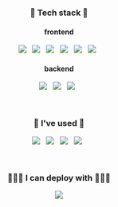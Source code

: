 <h3 align="center">🌳 Tech stack 🌳</h3>
<h4 align="center">frontend</h5>
<p align="center">
  <img src="https://img.shields.io/badge/React.js-61DAFB?style=for-the-badge&logo=React&logoColor=white"/></a> &nbsp
  <img src="https://img.shields.io/badge/CSS3-1572B6?style=for-the-badge&logo=CSS3&logoColor=white"/></a> &nbsp
  <img src="https://img.shields.io/badge/JavaScript-F7DF1E?style=for-the-badge&logo=JavaScript&logoColor=white"/></a> &nbsp
  <img src="https://img.shields.io/badge/TypeScript-3178C6?style=for-the-badge&logo=TypeScript&logoColor=white"/></a> &nbsp
  <img src="https://img.shields.io/badge/Next-black?style=for-the-badge&logo=next.js&logoColor=white"/></a> &nbsp
  <img src="https://img.shields.io/badge/vuejs-%2335495e.svg?style=for-the-badge&logo=vuedotjs&logoColor=%234FC08D"/></a> &nbsp
</p>

<h4 align="center">backend</h5>
<p align="center">
  <img src="https://img.shields.io/badge/SpringBoot-6DB33F?style=for-the-badge&logo=Spring Boot&logoColor=white"/></a> &nbsp
  <img src="https://img.shields.io/badge/Express.js-000000?style=for-the-badge&logo=Express&logoColor=white"/></a> &nbsp
  <img src="https://img.shields.io/badge/node.js-6DA55F?style=for-the-badge&logo=node.js&logoColor=white"/></a> &nbsp
</p>
<br />
<h3 align="center">📖 I've used 📖</h3>
<p align="center">
  <img src="https://img.shields.io/badge/Sass-CC6699?style=for-the-badge&logo=Sass&logoColor=white"/></a> &nbsp
  <img src="https://img.shields.io/badge/styledComponents-DB7093?style=for-the-badge&logo=styled-components&logoColor=white"/></a> &nbsp
  <img src="https://img.shields.io/badge/Redux-764ABC?style=for-the-badge&logo=Redux&logoColor=white"/></a> &nbsp
  <img src="https://img.shields.io/badge/ghost-000?style=for-the-badge&logo=ghost&logoColor=%23F7DF1E"/></a> &nbsp
</p>
<br />
<h3 align="center">👨🏻‍💻 I can deploy with 👨🏻‍💻</h3>
<p align="center">
  <img src="https://img.shields.io/badge/AWS-%23FF9900.svg?style=for-the-badge&logo=amazon-aws&logoColor=white"/>
</p>
<!--
**sjh50200/sjh50200** is a ✨ _special_ ✨ repository because its `README.md` (this file) appears on your GitHub profile.
Skills
<img src="https://img.shields.io/badge/JavaScript-F7DF1E?style=flat-square&logo=JavaScript&logoColor=white"/></a> &nbsp

Here are some ideas to get you started:

- 🔭 I’m currently working on ...
- 🌱 I’m currently learning ...
- 👯 I’m looking to collaborate on ...
- 🤔 I’m looking for help with ...
- 💬 Ask me about ...
- 📫 How to reach me: ...
- 😄 Pronouns: ...
- ⚡ Fun fact: ...
-->
